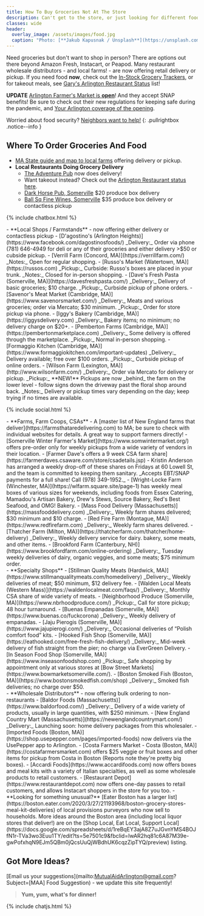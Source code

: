 ```yaml
---
title: How To Buy Groceries Not At The Store
description: Can't get to the store, or just looking for different food? Here's where to order your groceries.
classes: wide
header:
  overlay_image: /assets/images/food.jpg
  caption: "Photo: [**Jakub Kapusnak / Unsplash**](https://unsplash.com/@foodiesfeed)"
---
```


Need groceries but don't want to shop in person?  There are options out there beyond Amazon Fresh, Instacart, or Peapod.  Many restaurant wholesale distributors - and local farms! - are now offering retail delivery or pickup.  If you need food **now**, check out the [In-Stock Grocery Trackers](/instock/), or for takeout meals, see [Gary's Arlington Restaurant Status](/open/) list!

**UPDATE** [Arlington Farmer's Market is **open**](https://www.farmersmarketarlington.org/)!  And they accept SNAP benefits!  Be sure to check out their new regulations for keeping safe during the pandemic, and [Your Arlington coverage of the opening](https://yourarlington.com/events/17164-farmers-20.html).

Worried about food security? [Neighbors want to help!](/gethelp/#food)
{: .pullrightbox .notice--info }

## Where To Order Groceries And Food

- [MA State guide and map to local farms](https://www.mass.gov/service-details/covid-19-how-where-to-buy-local) offering delivery or pickup.
- **Local Restaurants Doing Grocery Delivery**
  - [The Adventure Pub](https://theadventurepub.com/) now does delivery!
  - Want takeout instead? Check out the [Arlington Restaurant status here](/open).
  - [Dark Horse Pub, Somerville](http://thedarkhorsepub.com/produce-boxes-20-share/) $20 produce box delivery
  - [Ball Sq Fine Wines, Somerville](https://www.ballsquarefinewines.com/sku32076_Katsiroubas-Produce-Box-EACH) $35 produce box delivery or contactless pickup

{% include chatbox.html %}

<div id='local'></div>
- **Local Shops / Farmstands** - now offering either delivery or contactless pickup
  - [D'agostino's (Arlington Heights)](https://www.facebook.com/dagostinosfoods/) _Delivery:_ Order via phone (781) 646-4949 for deli or any of their groceries and either delivery >$50 or cubside pickup.
  - [Verrill Farm (Concord, MA)](https://verrillfarm.com/)  _Notes:_ Open for regular shopping.
  - [Russo's Market (Watertown, MA)](https://russos.com)  _Pickup:_ Curbside: Russo's boxes are placed in your trunk. _Notes:_ Closed for in-person shopping.
  - [Dave's Fresh Pasta (Somerville, MA)](https://davesfreshpasta.com/)  _Delivery:_ Delivery of basic groceries; $10 charge. _Pickup:_ Curbside pickup of phone orders.
  - [Savenor's Meat Market (Cambridge, MA)](https://www.savenorsmarket.com/)  _Delivery:_ Meats and various groceries; order via  Mercato; $30 minimum. _Pickup:_ Order for store pickup via phone.
  - [Iggy's Bakery (Cambridge, MA)](https://iggysdelivery.com)  _Delivery:_ Bakery items; no minimum; no delivery charge on $20+.
  - [Pemberton Farms (Cambridge, MA)](https://pembertonmarketplace.com)  _Delivery:_ Some delivery is offered through the marketplace. _Pickup:_ Normal in-person shopping.
  - [Formaggio Kitchen (Cambridge, MA)](https://www.formaggiokitchen.com/important-updates)  _Delivery:_ Delivery available; free over $100 orders. _Pickup:_ Curbside pickup of online orders.
  - [Wilson Farm (Lexington, MA)](http://www.wilsonfarm.com/)  _Delivery:_ Order via Mercato for delivery or pickup. _Pickup:_ **NEW!** Pickups are now _behind_ the farm on the lower level - follow signs down the driveway past the floral shop around back. _Notes:_ Delivery or pickup times vary depending on the day; keep trying if no times are available.

{% include social.html %}

<div id='farms'></div>
- **Farms, Farm Coops, CSAs**
  - A [master list of New England farms that deliver](https://farmsthataredelivering.com) to MA; be sure to check with individual websites for details.  A great way to support farmers directly!
  - [Somerville Winter Farmer's Market](https://www.somwintermarket.org/) offers pre-order only for weekly pickups from a wide variety of vendors in their location.
  - [Farmer Dave's offers a 9 week CSA farm share](https://farmerdaves.csaware.com/store/csadetails.jsp) - Kristin Anderson has arranged a weekly drop-off of these shares on Fridays at 60 Lowell St, and the team is committed to keeping them sanitary. _Accepts EBT/SNAP payments for a full share! Call (978) 349-1952._
  - [Wright-Locke Farm (Winchester, MA)](https://wlfarm.square.site/page-1) has weekly meal boxes of various sizes for weekends, including foods from Essex Catering, Mamadou's Artisan Bakery, Drew's Stews, Source Bakery, Red's Best Seafood, and OMG! Bakery.
  - [Mass Food Delivery (Massachusetts)](https://massfooddelivery.com)  _Delivery:_ Weekly farm shares delivered; $30 minimum and $10 charge.
  - [Red Fire Farm (Montague, MA)](https://www.redfirefarm.com)  _Delivery:_ Weekly farm shares delivered.
  - [Thatcher Farm (Milton, MA)](https://thatcherfarm.com/thatcher/home-delivery)  _Delivery:_ Weekly delivery service for dairy. bakery, some meats, and other items.
  - [Brookford Farm (Canterbury, NH)](https://www.brookfordfarm.com/online-ordering)  _Delivery:_ Tuesday weekly deliveries of dairy, organic veggies, and some meats; $75 minimum order.

<div id='specialty'></div>
- **Specialty Shops**
  - [Stillman Quality Meats (Hardwick, MA)](https://www.stillmanqualitymeats.com/homedelivery)  _Delivery:_ Weekly deliveries of meat; $50 minimum, $12 delivery fee.
  - [Walden Local Meats (Western Mass)](https://waldenlocalmeat.com/faqs/)  _Delivery:_ Monthly CSA share of wide variety of meats.
  - [Neighborhood Produce (Somerville, MA)](https://www.nbrhoodproduce.com/)  _Pickup:_ Call for store pickup; 48 hour turnaround.
  - [Buenas Empanadas (Somerville, MA)](https://www.buenas.co/fuckcorona)  _Delivery:_ Weekly delivery of empanadas.
  - [Jaju Pierogis (Somerville, MA)](https://www.jajupierogi.com/)  _Delivery:_ Occasional deliveries of “Polish comfort food” kits.
  - [Hooked Fish Shop (Somerville, MA)](https://eathooked.com/free-fresh-fish-delivery/)  _Delivery:_ Mid-week delivery of fish straight from the pier; no charge via EverGreen Delivery.
  - [In Season Food Shop (Somerville, MA)](https://www.inseasonfoodshop.com)  _Pickup:_ Safe shopping by appointment only at various stores at [Bow Street Markets](https://www.bowmarketsomerville.com/).
  - [Boston Smoked Fish (Boston, MA)](https://www.bostonsmokedfish.com/shop)  _Delivery:_ Smoked fish deliveries; no charge over $50.

<div id='wholesale'></div>
- **Wholesale Distributors** - now offering bulk ordering to non-restaurants
  - [Baldor Foods (Massachusetts)](https://www.baldorfood.com/)  _Delivery:_ Delivery of a wide variety of products, usually in large quantities, with $250 minimum.
  - [New England Country Mart (Massachusetts)](https://newenglandcountrymart.com/)  _Delivery:_ Launching soon: home delivery packages from this wholesaler.
  - [Imported Foods (Boston, MA)](https://shop.usepepper.com/pages/imported-foods) now delivers via the UsePepper app to Arlington.
  - [Costa Farmers Market - Costa (Boston, MA)](https://costafarmersmarket.com) offers $25 veggie or fruit boxes and other items for pickup from Costa in Boston (Reports note they're pretty big boxes).
  - [Accardi Foods](https://www.accardifoods.com) now offers boxes and meal kits with a variety of Italian specialties, as well as some wholesale products to retail customers. 
  - [Restaurant Depot](https://www.restaurantdepot.com) now offers one-day passes to retail customers, and allows Instacart shoppers in the store for you too.
  - **Looking for something unusual?** [Eater Boston has a larger list](https://boston.eater.com/2020/3/27/21193968/boston-grocery-stores-meal-kit-deliveries) of local provisions purveyors who now sell to households.  More ideas around the Boston area (including local liquor stores that deliver!) are on the [Shop Local, Eat Local, Support Local](https://docs.google.com/spreadsheets/d/1reBqEY3ajA8Z7uJGvnYMS4BOJfN1r-TVa3wo3Euu1TY/edit?ts=5e7501c9&fbclid=IwAR2hq81c6A87M39e-gwPofxhqN9EJm5QBm0jQcsUuQjWBdhUK6cqzZipTYQ/preview) listing.

## Got More Ideas?

[Email us your suggestions](mailto:MutualAidArlington@gmail.com?Subject=[MAA] Food Suggestion) - we update this site frequently!

> **Yum, yum, what's for dinner!** <span style="color: #006600"><i class="fa fa-utensils"></i></span>

{% include chatjs.html %}

